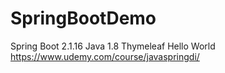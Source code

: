 # SpringBootDemo

Spring Boot 2.1.16 Java 1.8 Thymeleaf 
Hello World
https://www.udemy.com/course/javaspringdi/
